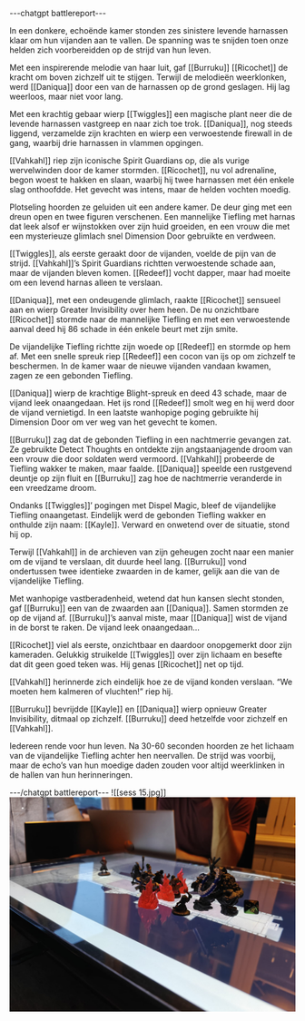 ---chatgpt battlereport---

In een donkere, echoënde kamer stonden zes sinistere levende harnassen klaar om hun vijanden aan te vallen. De spanning was te snijden toen onze helden zich voorbereidden op de strijd van hun leven.

Met een inspirerende melodie van haar luit, gaf [[Burruku]] [[Ricochet]] de kracht om boven zichzelf uit te stijgen. Terwijl de melodieën weerklonken, werd [[Daniqua]] door een van de harnassen op de grond geslagen. Hij lag weerloos, maar niet voor lang.

Met een krachtig gebaar wierp [[Twiggles]] een magische plant neer die de levende harnassen vastgreep en naar zich toe trok. [[Daniqua]], nog steeds liggend, verzamelde zijn krachten en wierp een verwoestende firewall in de gang, waarbij drie harnassen in vlammen opgingen.

[[Vahkahl]] riep zijn iconische Spirit Guardians op, die als vurige wervelwinden door de kamer stormden. [[Ricochet]], nu vol adrenaline, begon woest te hakken en slaan, waarbij hij twee harnassen met één enkele slag onthoofdde. Het gevecht was intens, maar de helden vochten moedig.

Plotseling hoorden ze geluiden uit een andere kamer. De deur ging met een dreun open en twee figuren verschenen. Een mannelijke Tiefling met harnas dat leek alsof er wijnstokken over zijn huid groeiden, en een vrouw die met een mysterieuze glimlach snel Dimension Door gebruikte en verdween.

[[Twiggles]], als eerste geraakt door de vijanden, voelde de pijn van de strijd. [[Vahkahl]]’s Spirit Guardians richtten verwoestende schade aan, maar de vijanden bleven komen. [[Redeef]] vocht dapper, maar had moeite om een levend harnas alleen te verslaan.

[[Daniqua]], met een ondeugende glimlach, raakte [[Ricochet]] sensueel aan en wierp Greater Invisibility over hem heen. De nu onzichtbare [[Ricochet]] stormde naar de mannelijke Tiefling en met een verwoestende aanval deed hij 86 schade in één enkele beurt met zijn smite.

De vijandelijke Tiefling richtte zijn woede op [[Redeef]] en stormde op hem af. Met een snelle spreuk riep [[Redeef]] een cocon van ijs op om zichzelf te beschermen. In de kamer waar de nieuwe vijanden vandaan kwamen, zagen ze een gebonden Tiefling.

[[Daniqua]] wierp de krachtige Blight-spreuk en deed 43 schade, maar de vijand leek onaangedaan. Het ijs rond [[Redeef]] smolt weg en hij werd door de vijand vernietigd. In een laatste wanhopige poging gebruikte hij Dimension Door om ver weg van het gevecht te komen.

[[Burruku]] zag dat de gebonden Tiefling in een nachtmerrie gevangen zat. Ze gebruikte Detect Thoughts en ontdekte zijn angstaanjagende droom van een vrouw die door soldaten werd vermoord. [[Vahkahl]] probeerde de Tiefling wakker te maken, maar faalde. [[Daniqua]] speelde een rustgevend deuntje op zijn fluit en [[Burruku]] zag hoe de nachtmerrie veranderde in een vreedzame droom.

Ondanks [[Twiggles]]’ pogingen met Dispel Magic, bleef de vijandelijke Tiefling onaangetast. Eindelijk werd de gebonden Tiefling wakker en onthulde zijn naam: [[Kayle]]. Verward en onwetend over de situatie, stond hij op.

Terwijl [[Vahkahl]] in de archieven van zijn geheugen zocht naar een manier om de vijand te verslaan, dit duurde heel lang. [[Burruku]] vond ondertussen twee identieke zwaarden in de kamer, gelijk aan die van de vijandelijke Tiefling.

Met wanhopige vastberadenheid, wetend dat hun kansen slecht stonden, gaf [[Burruku]] een van de zwaarden aan [[Daniqua]]. Samen stormden ze op de vijand af. [[Burruku]]’s aanval miste, maar [[Daniqua]] wist de vijand in de borst te raken. De vijand leek onaangedaan…

[[Ricochet]] viel als eerste, onzichtbaar en daardoor onopgemerkt door zijn kameraden. Gelukkig struikelde [[Twiggles]] over zijn lichaam en besefte dat dit geen goed teken was. Hij genas [[Ricochet]] net op tijd.

[[Vahkahl]] herinnerde zich eindelijk hoe ze de vijand konden verslaan. “We moeten hem kalmeren of vluchten!” riep hij.

[[Burruku]] bevrijdde [[Kayle]] en [[Daniqua]] wierp opnieuw Greater Invisibility, ditmaal op zichzelf. [[Burruku]] deed hetzelfde voor zichzelf en [[Vahkahl]].

Iedereen rende voor hun leven. Na 30-60 seconden hoorden ze het lichaam van de vijandelijke Tiefling achter hen neervallen. De strijd was voorbij, maar de echo’s van hun moedige daden zouden voor altijd weerklinken in de hallen van hun herinneringen. 

---/chatgpt battlereport---
![[sess 15.jpg]]
<img src="/assets/sess 15.jpg"/> 